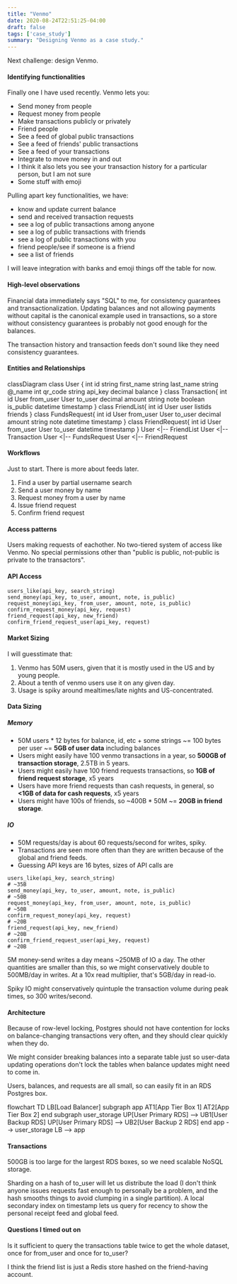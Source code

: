 ```yaml
---
title: "Venmo"
date: 2020-08-24T22:51:25-04:00
draft: false
tags: ['case_study']
summary: "Designing Venmo as a case study."
---
```


Next challenge: design Venmo.

#### Identifying functionalities

Finally one I have used recently.  Venmo lets you:
 * Send money from people
 * Request money from people
 * Make transactions publicly or privately
 * Friend people
 * See a feed of global public transactions
 * See a feed of friends' public transactions
 * See a feed of your transactions
 * Integrate to move money in and out
 * I think it also lets you see your transaction history for a particular person, but I am not sure
 * Some stuff with emoji

Pulling apart key functionalities, we have:
 * know and update current balance
 * send and received transaction requests
 * see a log of public transactions among anyone
 * see a log of public transactions with friends
 * see a log of public transactions with you
 * friend people/see if someone is a friend
 * see a list of friends

I will leave integration with banks and emoji things off the table for now.

#### High-level observations

Financial data immediately says "SQL" to me, for consistency guarantees and transactionalization.  Updating balances and not allowing payments without capital is the canonical example used in transactions, so a store without consistency guarantees is probably not good enough for the balances.

The transaction history and transaction feeds don't sound like they need consistency guarantees.

#### Entities and Relationships

<div class="mermaid">
classDiagram
    class User {
        int id
        string first_name
        string last_name
        string @_name
        int qr_code
        string api_key
        decimal balance
    }
	class Transaction{
		int id
        User from_user
        User to_user
        decimal amount
        string note
        boolean is_public
		datetime timestamp
	}
    class FriendList{
		int id
        User user
        listids friends
	}
    class FundsRequest{
		int id
        User from_user
        User to_user
        decimal amount
        string note
        datetime timestamp
	}
    class FriendRequest{
		int id
        User from_user
        User to_user
        datetime timestamp
	}
  User <|-- FriendList
  User <|-- Transaction
  User <|-- FundsRequest
  User <|-- FriendRequest

</div>
<script async src="https://unpkg.com/mermaid@8.7.0/dist/mermaid.min.js"></script>
<style>
g.classGroup rect {
  fill: none !important;
  stroke: black !important;
}
g.classGroup text {
  fill: black !important;
}
g.classGroup line {
  stroke: none !important;
}
</style>

#### Workflows

Just to start.  There is more about feeds later.

1. Find a user by partial username search
1. Send a user money by name
1. Request money from a user by name
1. Issue friend request
1. Confirm friend request

#### Access patterns

Users making requests of eachother.  No two-tiered system of access like Venmo.  No special permissions other than "public is public, not-public is private to the transactors".

#### API Access

```
users_like(api_key, search_string)
send_money(api_key, to_user, amount, note, is_public)
request_money(api_key, from_user, amount, note, is_public)
confirm_request_money(api_key, request)
friend_request(api_key, new_friend)
confirm_friend_request_user(api_key, request)
```

#### Market Sizing

I will guesstimate that:

1. Venmo has 50M users, given that it is mostly used in the US and by young people.
1. About a tenth of venmo users use it on any given day.
1. Usage is spiky around mealtimes/late nights and US-concentrated.

#### Data Sizing

##### Memory

* 50M users * 12 bytes for balance, id, etc + some strings ~= 100 bytes per user ~= **5GB of user data** including balances
* Users might easily have 100 venmo transactions in a year, so **500GB of transaction storage**, 2.5TB in 5 years.
* Users might easily have 100 friend requests transactions, so **1GB of friend request storage**, x5 years
* Users have more friend requests than cash requests, in general, so **<1GB of data for cash requests**, x5 years
* Users might have 100s of friends, so ~400B * 50M ~= **20GB in friend storage**.

##### IO

* 50M requests/day is about 60 requests/second for writes, spiky.
* Transactions are seen more often than they are written because of the global and friend feeds.
* Guessing API keys are 16 bytes, sizes of API calls are

```
users_like(api_key, search_string)                                          # ~35B
send_money(api_key, to_user, amount, note, is_public)                       # ~50B
request_money(api_key, from_user, amount, note, is_public)                  # ~50B
confirm_request_money(api_key, request)                                     # ~20B
friend_request(api_key, new_friend)                                         # ~20B
confirm_friend_request_user(api_key, request)                               # ~20B
```

5M money-send writes a day means ~250MB of IO a day.  The other quantities are smaller than this, so we might conservatively double to 500MB/day in writes.  At a 10x read multiplier, that's 5GB/day in read-io.

Spiky IO might conservatively quintuple the transaction volume during peak times, so 300 writes/second.

#### Architecture

Because of row-level locking, Postgres should not have contention for locks on balance-changing transactions very often, and they should clear quickly when they do.

We might consider breaking balances into a separate table just so user-data updating operations don't lock the tables when balance updates might need to come in.

Users, balances, and requests are all small, so can easily fit in an RDS Postgres box.

<div class="mermaid">
flowchart TD
    LB[Load Balancer]
	subgraph app
    AT1[App Tier Box 1]
	AT2[App Tier Box 2]
    end
    subgraph user_storage
	UP[User Primary RDS] --> UB1[User Backup RDS]
	UP[User Primary RDS] --> UB2[User Backup 2 RDS]
    end
    app --> user_storage
    LB --> app
</div>

#### Transactions

500GB is too large for the largest RDS boxes, so we need scalable NoSQL storage.

Sharding on a hash of to_user will let us distribute the load (I don't think anyone issues requests fast enough to personally be a problem, and the hash smooths things to avoid clumping in a single partition).  A local secondary index on timestamp lets us query for recency to show the personal receipt feed and global feed.

#### Questions I timed out on

Is it sufficient to query the transactions table twice to get the whole dataset, once for from_user and once for to_user?

I think the friend list is just a Redis store hashed on the friend-having account.
